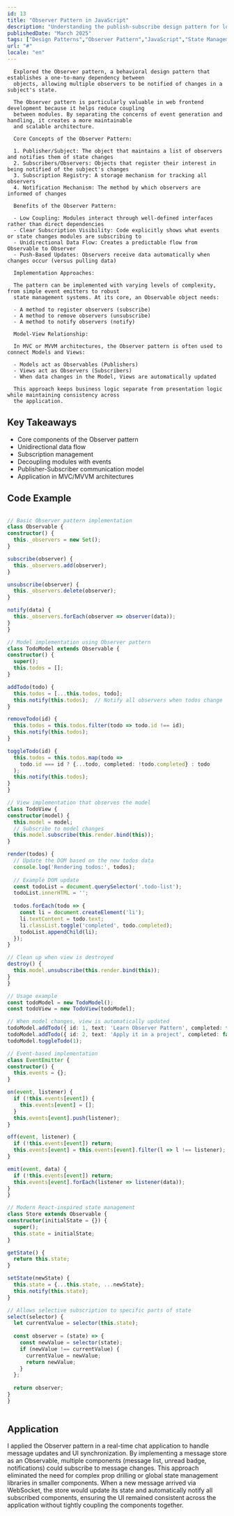```yaml
---
id: 13
title: "Observer Pattern in JavaScript"
description: "Understanding the publish-subscribe design pattern for loose coupling between modules"
publishedDate: "March 2025"
tags: ["Design Patterns","Observer Pattern","JavaScript","State Management","Event-driven Programming"]
url: "#"
locale: "en"
---
```



      Explored the Observer pattern, a behavioral design pattern that establishes a one-to-many dependency between 
      objects, allowing multiple observers to be notified of changes in a subject's state.
      
      The Observer pattern is particularly valuable in web frontend development because it helps reduce coupling 
      between modules. By separating the concerns of event generation and handling, it creates a more maintainable 
      and scalable architecture.
      
      Core Concepts of the Observer Pattern:
      
      1. Publisher/Subject: The object that maintains a list of observers and notifies them of state changes
      2. Subscribers/Observers: Objects that register their interest in being notified of the subject's changes
      3. Subscription Registry: A storage mechanism for tracking all observers
      4. Notification Mechanism: The method by which observers are informed of changes
      
      Benefits of the Observer Pattern:
      
      - Low Coupling: Modules interact through well-defined interfaces rather than direct dependencies
      - Clear Subscription Visibility: Code explicitly shows what events or state changes modules are subscribing to
      - Unidirectional Data Flow: Creates a predictable flow from Observable to Observer
      - Push-Based Updates: Observers receive data automatically when changes occur (versus pulling data)
      
      Implementation Approaches:
      
      The pattern can be implemented with varying levels of complexity, from simple event emitters to robust 
      state management systems. At its core, an Observable object needs:
      
      - A method to register observers (subscribe)
      - A method to remove observers (unsubscribe)
      - A method to notify observers (notify)
      
      Model-View Relationship:
      
      In MVC or MVVM architectures, the Observer pattern is often used to connect Models and Views:
      
      - Models act as Observables (Publishers)
      - Views act as Observers (Subscribers)
      - When data changes in the Model, Views are automatically updated
      
      This approach keeps business logic separate from presentation logic while maintaining consistency across 
      the application.
    

## Key Takeaways

- Core components of the Observer pattern
- Unidirectional data flow
- Subscription management
- Decoupling modules with events
- Publisher-Subscriber communication model
- Application in MVC/MVVM architectures


## Code Example

```typescript

// Basic Observer pattern implementation
class Observable {
constructor() {
  this._observers = new Set();
}

subscribe(observer) {
  this._observers.add(observer);
}

unsubscribe(observer) {
  this._observers.delete(observer);
}

notify(data) {
  this._observers.forEach(observer => observer(data));
}
}

// Model implementation using Observer pattern
class TodoModel extends Observable {
constructor() {
  super();
  this.todos = [];
}

addTodo(todo) {
  this.todos = [...this.todos, todo];
  this.notify(this.todos);  // Notify all observers when todos change
}

removeTodo(id) {
  this.todos = this.todos.filter(todo => todo.id !== id);
  this.notify(this.todos);
}

toggleTodo(id) {
  this.todos = this.todos.map(todo => 
    todo.id === id ? {...todo, completed: !todo.completed} : todo
  );
  this.notify(this.todos);
}
}

// View implementation that observes the model
class TodoView {
constructor(model) {
  this.model = model;
  // Subscribe to model changes
  this.model.subscribe(this.render.bind(this));
}

render(todos) {
  // Update the DOM based on the new todos data
  console.log('Rendering todos:', todos);
  
  // Example DOM update
  const todoList = document.querySelector('.todo-list');
  todoList.innerHTML = '';
  
  todos.forEach(todo => {
    const li = document.createElement('li');
    li.textContent = todo.text;
    li.classList.toggle('completed', todo.completed);
    todoList.appendChild(li);
  });
}

// Clean up when view is destroyed
destroy() {
  this.model.unsubscribe(this.render.bind(this));
}
}

// Usage example
const todoModel = new TodoModel();
const todoView = new TodoView(todoModel);

// When model changes, view is automatically updated
todoModel.addTodo({ id: 1, text: 'Learn Observer Pattern', completed: false });
todoModel.addTodo({ id: 2, text: 'Apply it in a project', completed: false });
todoModel.toggleTodo(1);

// Event-based implementation
class EventEmitter {
constructor() {
  this.events = {};
}

on(event, listener) {
  if (!this.events[event]) {
    this.events[event] = [];
  }
  this.events[event].push(listener);
}

off(event, listener) {
  if (!this.events[event]) return;
  this.events[event] = this.events[event].filter(l => l !== listener);
}

emit(event, data) {
  if (!this.events[event]) return;
  this.events[event].forEach(listener => listener(data));
}
}

// Modern React-inspired state management
class Store extends Observable {
constructor(initialState = {}) {
  super();
  this.state = initialState;
}

getState() {
  return this.state;
}

setState(newState) {
  this.state = {...this.state, ...newState};
  this.notify(this.state);
}

// Allows selective subscription to specific parts of state
select(selector) {
  let currentValue = selector(this.state);
  
  const observer = (state) => {
    const newValue = selector(state);
    if (newValue !== currentValue) {
      currentValue = newValue;
      return newValue;
    }
  };
  
  return observer;
}
}
    
```


## Application

I applied the Observer pattern in a real-time chat application to handle message updates and UI synchronization. By implementing a message store as an Observable, multiple components (message list, unread badge, notifications) could subscribe to message changes. This approach eliminated the need for complex prop drilling or global state management libraries in smaller components. When a new message arrived via WebSocket, the store would update its state and automatically notify all subscribed components, ensuring the UI remained consistent across the application without tightly coupling the components together.

